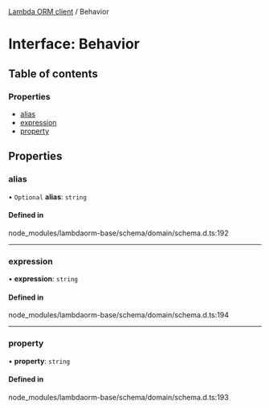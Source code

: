 [Lambda ORM client](../README.md) / Behavior

# Interface: Behavior

## Table of contents

### Properties

- [alias](Behavior.md#alias)
- [expression](Behavior.md#expression)
- [property](Behavior.md#property)

## Properties

### alias

• `Optional` **alias**: `string`

#### Defined in

node_modules/lambdaorm-base/schema/domain/schema.d.ts:192

___

### expression

• **expression**: `string`

#### Defined in

node_modules/lambdaorm-base/schema/domain/schema.d.ts:194

___

### property

• **property**: `string`

#### Defined in

node_modules/lambdaorm-base/schema/domain/schema.d.ts:193
